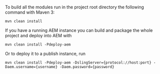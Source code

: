 To build all the modules run in the project root directory the following command with Maven 3:

	mvn clean install

If you have a running AEM instance you can build and package the whole project and deploy into AEM with

	mvn clean install -Pdeploy-aem

Or to deploy it to a publish instance, run

	mvn clean install -Pdeploy-aem -DslingServer={protocol://host:port} -Daem.username={username} -Daem.password={password}
